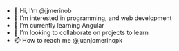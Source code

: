 - 👋 Hi, I’m @jjmerinob
- 👀 I’m interested in programming, and web development
- 🌱 I’m currently learning Angular 
- 💞️ I’m looking to collaborate on projects to learn 
- 📫 How to reach me @juanjomerinopk

<!---
jjmerinob/jjmerinob is a ✨ special ✨ repository because its `README.md` (this file) appears on your GitHub profile.
You can click the Preview link to take a look at your changes.
--->
